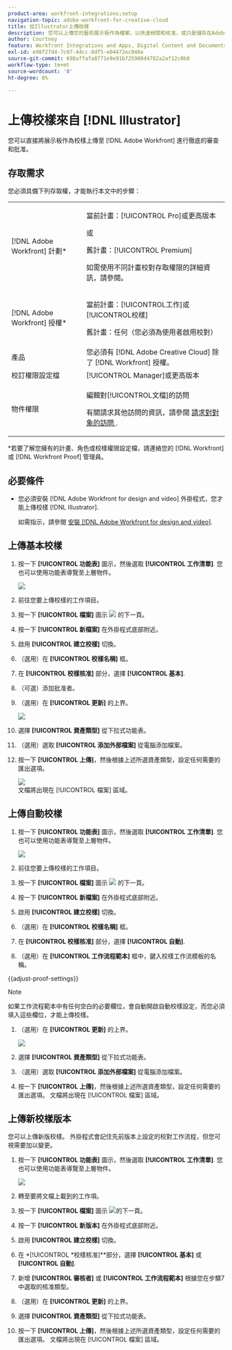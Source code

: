 ```yaml
---
product-area: workfront-integrations;setup
navigation-topic: adobe-workfront-for-creative-cloud
title: 從Illustrator上傳校樣
description: 您可以上傳您的藝術展示板作為檔案，以快速檢閱和核准，或只是儲存在Adobe Workfront。
author: Courtney
feature: Workfront Integrations and Apps, Digital Content and Documents
exl-id: e98f27d4-7c07-44cc-8df5-e04472ec946e
source-git-commit: 698affafa8771e9e91b725908d4782a2af12c0b8
workflow-type: tm+mt
source-wordcount: '0'
ht-degree: 0%

---
```


# 上傳校樣來自 [!DNL Illustrator]

您可以直接將展示板作為校樣上傳至 [!DNL Adobe Workfront] 進行徹底的審查和批准。

## 存取需求

您必須具備下列存取權，才能執行本文中的步驟：

<table style="table-layout:auto"> 
 <col> 
 <col> 
 <tbody> 
 <tr> 
   <td role="rowheader">[!DNL Adobe Workfront] 計劃*</td> 
   <td> <p>當前計畫：[!UICONTROL Pro]或更高版本</p> <p>或</p> <p>舊計畫：[!UICONTROL Premium]</p> <p>如需使用不同計畫校對存取權限的詳細資訊，請參閱。</p> </td> 
  </tr> 
  <tr> 
   <td role="rowheader">[!DNL Adobe Workfront] 授權*</td> 
   <td> <p>當前計畫：[!UICONTROL工作]或[!UICONTROL校樣]</p> <p>舊計畫：任何（您必須為使用者啟用校對）</p> </td> 
  </tr> 
  <tr> 
   <td role="rowheader">產品</td> 
   <td>您必須有 [!DNL Adobe Creative Cloud] 除了 [!DNL Workfront] 授權。</td> 
  </tr> 
  <tr> 
   <td role="rowheader">校訂權限設定檔 </td> 
   <td>[!UICONTROL Manager]或更高版本</td> 
  </tr> 
  <tr> 
   <td role="rowheader">物件權限</td> 
   <td> <p>編輯對[!UICONTROL文檔]的訪問</p> <p>有關請求其他訪問的資訊，請參閱 <a href="../../workfront-basics/grant-and-request-access-to-objects/request-access.md" class="MCXref xref">請求對對象的訪問 </a>.</p> </td> 
  </tr> 
 </tbody> 
</table>

&#42;若要了解您擁有的計畫、角色或校樣權限設定檔，請連絡您的 [!DNL Workfront] 或 [!DNL Workfront Proof] 管理員。

## 必要條件

* 您必須安裝 [!DNL Adobe Workfront for design and video] 外掛程式，您才能上傳校樣 [!DNL Illustrator].

   如需指示，請參閱 [安裝 [!DNL Adobe Workfront for design and video]](/help/quicksilver/workfront-integrations-and-apps/adobe-workfront-for-creative-cloud/wf-install-cc.md).

## 上傳基本校樣

1. 按一下 **[!UICONTROL 功能表]** 圖示，然後選取 **[!UICONTROL 工作清單]**. 您也可以使用功能表導覽至上層物件。

   ![](assets/go-back-to-work-list-350x314.png)

1. 前往您要上傳校樣的工作項目。
1. 按一下 **[!UICONTROL 檔案]** 圖示 ![](assets/documents.png) 的下一頁。
1. 按一下 **[!UICONTROL 新檔案]** 在外掛程式底部附近。
1. 啟用 **[!UICONTROL 建立校樣]** 切換。
1. （選用）在 **[!UICONTROL 校樣名稱]** 框。
1. 在 **[!UICONTROL 校樣核准]** 部分，選擇 **[!UICONTROL 基本]**.
1. （可選）添加批准者。
1. （選用）在 **[!UICONTROL 更新]** 的上界。

   ![](assets/add-comment.png)

1. 選擇 **[!UICONTROL 資產類型]** 從下拉式功能表。

1. （選用）選取 **[!UICONTROL 添加外部檔案]** 從電腦添加檔案。
1. 按一下 **[!UICONTROL 上傳]**，然後根據上述所選資產類型，設定任何需要的匯出選項。

   ![](assets/plugin-files-350x307.png)\
   文檔將出現在 [!UICONTROL 檔案] 區域。


## 上傳自動校樣

1. 按一下 **[!UICONTROL 功能表]** 圖示，然後選取 **[!UICONTROL 工作清單]**. 您也可以使用功能表導覽至上層物件。

   ![](assets/go-back-to-work-list-350x314.png)

1. 前往您要上傳校樣的工作項目。
1. 按一下 **[!UICONTROL 檔案]** 圖示 ![](assets/documents.png) 的下一頁。

1. 按一下 **[!UICONTROL 新檔案]** 在外掛程式底部附近。
1. 啟用 **[!UICONTROL 建立校樣]** 切換。
1. （選用）在 **[!UICONTROL 校樣名稱]** 框。
1. 在 **[!UICONTROL 校樣核准]** 部分，選擇 **[!UICONTROL 自動]**.
1. （選用）在 **[!UICONTROL 工作流程範本]** 框中，鍵入校樣工作流模板的名稱。

{{adjust-proof-settings}}

>[!NOTE]
>
> 如果工作流程範本中有任何空白的必要欄位，會自動開啟自動校樣設定，而您必須填入這些欄位，才能上傳校樣。


1. （選用）在 **[!UICONTROL 更新]** 的上界。

   ![](assets/add-comment-automated-approval.png)

1. 選擇 **[!UICONTROL 資產類型]** 從下拉式功能表。
1. （選用）選取 **[!UICONTROL 添加外部檔案]** 從電腦添加檔案。
1. 按一下 **[!UICONTROL 上傳]**，然後根據上述所選資產類型，設定任何需要的匯出選項。
文檔將出現在 [!UICONTROL 檔案] 區域。

## 上傳新校樣版本

您可以上傳新版校樣。 外掛程式會記住先前版本上設定的校對工作流程，但您可視需要加以變更。

1. 按一下 **[!UICONTROL 功能表]** 圖示，然後選取 **[!UICONTROL 工作清單]**. 您也可以使用功能表導覽至上層物件。

   ![](assets/go-back-to-work-list-350x314.png)

1. 轉至要將文檔上載到的工作項。
1. 按一下 **[!UICONTROL 檔案]** 圖示 ![](assets/documents.png)的下一頁。

1. 按一下 **[!UICONTROL 新版本]** 在外掛程式底部附近。
1. 啟用 **[!UICONTROL 建立校樣]** 切換。

1. 在 *[!UICONTROL *校樣核准]**部分，選擇 **[!UICONTROL 基本]** 或 **[!UICONTROL 自動]**.

1. 新增 **[!UICONTROL 審核者]** 或 **[!UICONTROL 工作流程範本]** 根據您在步驟7中選取的核准類型。

1. （選用）在 **[!UICONTROL 更新]** 的上界。
1. 選擇 **[!UICONTROL 資產類型]** 從下拉式功能表。
1. 按一下 **[!UICONTROL 上傳]**，然後根據上述所選資產類型，設定任何需要的匯出選項。
文檔將出現在 [!UICONTROL 檔案] 區域。
